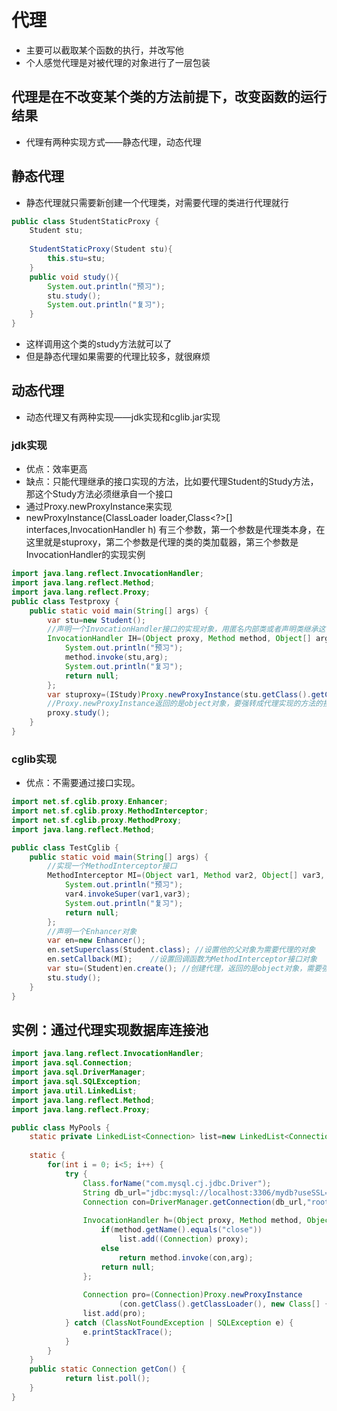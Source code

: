 # 代理
- 主要可以截取某个函数的执行，并改写他
- 个人感觉代理是对被代理的对象进行了一层包装

## 代理是在不改变某个类的方法前提下，改变函数的运行结果
- 代理有两种实现方式——静态代理，动态代理


## 静态代理
- 静态代理就只需要新创建一个代理类，对需要代理的类进行代理就行
```java
public class StudentStaticProxy {
    Student stu;
    
    StudentStaticProxy(Student stu){
        this.stu=stu;
    }
    public void study(){
        System.out.println("预习");
        stu.study();  
        System.out.println("复习");
    }
}
```
- 这样调用这个类的study方法就可以了
- 但是静态代理如果需要的代理比较多，就很麻烦

## 动态代理
- 动态代理又有两种实现——jdk实现和cglib.jar实现
### jdk实现
- 优点：效率更高
- 缺点：只能代理继承的接口实现的方法，比如要代理Student的Study方法，那这个Study方法必须继承自一个接口
- 通过Proxy.newProxyInstance来实现
- newProxyInstance(ClassLoader loader,Class<?>[] interfaces,InvocationHandler h)
有三个参数，第一个参数是代理类本身，在这里就是stuproxy，第二个参数是代理的类的类加载器，第三个参数是InvocationHandler的实现实例
```java
import java.lang.reflect.InvocationHandler;
import java.lang.reflect.Method;
import java.lang.reflect.Proxy;
public class Testproxy {
    public static void main(String[] args) {
        var stu=new Student();
        //声明一个InvocationHandler接口的实现对象，用匿名内部类或者声明类继承这个接口都可以
        InvocationHandler IH=(Object proxy, Method method, Object[] arg)->{
            System.out.println("预习");
            method.invoke(stu,arg);
            System.out.println("复习");
            return null;
        };
        var stuproxy=(IStudy)Proxy.newProxyInstance(stu.getClass().getClassLoader(),stu.getClass().getInterfaces(),IH);
        //Proxy.newProxyInstance返回的是object对象，要强转成代理实现的方法的接口对象
        proxy.study();
    }
}
```

### cglib实现
- 优点：不需要通过接口实现。
```java
import net.sf.cglib.proxy.Enhancer;
import net.sf.cglib.proxy.MethodInterceptor;
import net.sf.cglib.proxy.MethodProxy;
import java.lang.reflect.Method;

public class TestCglib {
    public static void main(String[] args) {
        //实现一个MethodInterceptor接口
        MethodInterceptor MI=(Object var1, Method var2, Object[] var3, MethodProxy var4)->{
            System.out.println("预习");
            var4.invokeSuper(var1,var3);
            System.out.println("复习");
            return null;
        };
        //声明一个Enhancer对象
        var en=new Enhancer();
        en.setSuperclass(Student.class); //设置他的父对象为需要代理的对象
        en.setCallback(MI);    //设置回调函数为MethodInterceptor接口对象
        var stu=(Student)en.create(); //创建代理，返回的是object对象，需要强转为需要代理的类型
        stu.study();
    }
}
```

## 实例：通过代理实现数据库连接池
```java
import java.lang.reflect.InvocationHandler;
import java.sql.Connection;
import java.sql.DriverManager;
import java.sql.SQLException;
import java.util.LinkedList;
import java.lang.reflect.Method;
import java.lang.reflect.Proxy;

public class MyPools {
	static private LinkedList<Connection> list=new LinkedList<Connection>();
	
	static {
		for(int i = 0; i<5; i++) {
			try {
				Class.forName("com.mysql.cj.jdbc.Driver");
				String db_url="jdbc:mysql://localhost:3306/mydb?useSSL=false&serverTimezone=UTC"; 
				Connection con=DriverManager.getConnection(db_url,"root","root");
				
				InvocationHandler h=(Object proxy, Method method, Object[] arg)->{
					if(method.getName().equals("close")) 
						list.add((Connection) proxy);
					else
						return method.invoke(con,arg);
					return null;	
				};
				
				Connection pro=(Connection)Proxy.newProxyInstance
						(con.getClass().getClassLoader(), new Class[] {Connection.class}, h);
				list.add(pro);
			} catch (ClassNotFoundException | SQLException e) {
				e.printStackTrace();
			}
		}
	}
	public static Connection getCon() {
			return list.poll();	
	}
}
```